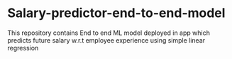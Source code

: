 # Salary-predictor-end-to-end-model
This repository contains End to end ML model deployed in app which predicts future salary w.r.t employee experience using simple linear  regression 
